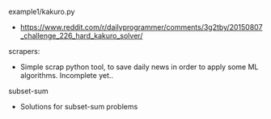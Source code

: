 example1/kakuro.py
 
- https://www.reddit.com/r/dailyprogrammer/comments/3g2tby/20150807_challenge_226_hard_kakuro_solver/


scrapers:
- Simple scrap python tool, to save daily news in order to apply some ML algorithms. Incomplete yet..

subset-sum
 - Solutions for subset-sum problems
